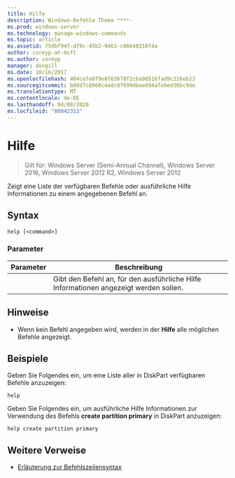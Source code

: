 ```yaml
---
title: Hilfe
description: Windows-Befehle Thema ****-
ms.prod: windows-server
ms.technology: manage-windows-commands
ms.topic: article
ms.assetid: 75dbf94f-d79c-45b2-9463-c06648218f4a
author: coreyp-at-msft
ms.author: coreyp
manager: dongill
ms.date: 10/16/2017
ms.openlocfilehash: 404cefe879e8f63678f2cba90516fad9c216eb23
ms.sourcegitcommit: b00d7c8968c4adc8f699dbee694afe6ed36bc9de
ms.translationtype: MT
ms.contentlocale: de-DE
ms.lasthandoff: 04/08/2020
ms.locfileid: "80842313"
---
```

# <a name="help"></a>Hilfe

>Gilt für: Windows Server (Semi-Annual Channel), Windows Server 2016, Windows Server 2012 R2, Windows Server 2012

Zeigt eine Liste der verfügbaren Befehle oder ausführliche Hilfe Informationen zu einem angegebenen Befehl an.  
  
  
  
## <a name="syntax"></a>Syntax  
  
```  
help [<command>]  
```  
  
### <a name="parameters"></a>Parameter  
  
| Parameter |                              Beschreibung                              |
|-----------|-----------------------------------------------------------------------|
| <command> | Gibt den Befehl an, für den ausführliche Hilfe Informationen angezeigt werden sollen. |
  
## <a name="remarks"></a>Hinweise  
  
-   Wenn kein Befehl angegeben wird, werden in der **Hilfe** alle möglichen Befehle angezeigt.  
  
## <a name="examples"></a><a name=BKMK_examples></a>Beispiele  
Geben Sie Folgendes ein, um eine Liste aller in DiskPart verfügbaren Befehle anzuzeigen:  
  
```  
help  
```  
  
Geben Sie Folgendes ein, um ausführliche Hilfe Informationen zur Verwendung des Befehls **create partition primary** in DiskPart anzuzeigen:  
  
```  
help create partition primary  
```  
  
## <a name="additional-references"></a>Weitere Verweise  
- [Erläuterung zur Befehlszeilensyntax](command-line-syntax-key.md)  
  

  

